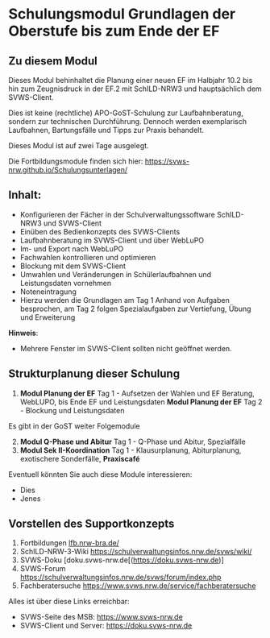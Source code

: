 # Schulungsmodul Grundlagen der Oberstufe bis zum Ende der EF

## Zu diesem Modul

Dieses Modul behinhaltet die Planung einer neuen EF im Halbjahr 10.2 bis hin zum Zeugnisdruck in der EF.2 mit SchILD-NRW3 und hauptsächlich dem SVWS-Client.

Dies ist keine (rechtliche) APO-GoST-Schulung zur Laufbahnberatung, sondern zur technischen Durchführung. Dennoch werden exemplarisch Laufbahnen, Bartungsfälle und Tipps zur Praxis behandelt.

Dieses Modul ist auf zwei Tage ausgelegt. 

Die Fortbildungsmodule finden sich hier: https://svws-nrw.github.io/Schulungsunterlagen/

## Inhalt:

+ Konfigurieren der Fächer in der Schulverwaltungssoftware SchILD-NRW3 und SVWS-Client
+ Einüben des Bedienkonzepts des SVWS-Clients
+ Laufbahnberatung im SVWS-Client und über WebLuPO
+ Im- und Export nach WebLuPO
+ Fachwahlen kontrollieren und optimieren
+ Blockung mit dem SVWS-Client
+ Umwahlen und Veränderungen in Schülerlaufbahnen und Leistungsdaten vornehmen
+ Noteneintragung
+ Hierzu werden die Grundlagen am Tag 1 Anhand von Aufgaben besprochen, am Tag 2 folgen Spezialaufgaben zur Vertiefung, Übung und Erweiterung

**Hinweis**:
+  Mehrere Fenster im SVWS-Client sollten nicht geöffnet werden.

## Strukturplanung dieser Schulung

1. **Modul Planung der EF** Tag 1 - Aufsetzen der Wahlen und EF Beratung, WebLUPO, bis Ende EF und Leistungsdaten 
   **Modul Planung der EF** Tag 2 - Blockung und Leistungsdaten

Es gibt in der GoST weiter Folgemodule

2. **Modul Q-Phase und Abitur** Tag 1 - Q-Phase und Abitur, Spezialfälle
3. **Modul Sek II-Koordination** Tag 1 - Klausurplanung, Abiturplanung, exotischere Sonderfälle, **Praxiscafé**

Eventuell könnten Sie auch diese Module interessieren:
+ Dies
+ Jenes

## Vorstellen des Supportkonzepts

1. Fortbildungen    [lfb.nrw-bra.de/](https://lfb.nrw.de/bra/20426)
2. SchILD-NRW-3-Wiki    https://schulverwaltungsinfos.nrw.de/svws/wiki/    
3. SVWS-Doku        [doku.svws-nrw.de[(https://doku.svws-nrw.de)]
4. SVWS-Forum       https://schulverwaltungsinfos.nrw.de/svws/forum/index.php
5. Fachberatersuche https://www.svws.nrw.de/service/fachberatersuche

Alles ist über diese Links erreichbar:

* SVWS-Seite des MSB: https://www.svws-nrw.de
* SVWS-Client und Server: https://doku.svws-nrw.de



